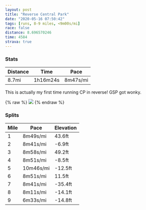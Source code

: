 ```yaml
---
layout: post
title: "Reverse Central Park"
date: "2020-05-16 07:50:42"
tags: [runs, 8-9 miles, <9m00s/mi]
race: false
distance: 8.696570246
time: 4584
strava: true
---
```


### Stats

| Distance | Time | Pace |
|----------|------|------|
|8.7mi|1h16m24s|8m47s/mi|

This is actually my first time running CP in reverse! GSP got wonky.

{% raw %}
<img src='https://maps.googleapis.com/maps/api/staticmap?maptype=roadmap&path=enc:gbwwF|hsbMJqANg@z@i@Yk@CYJ]EUDSuAcLOuB_@Sm@e@Yc@_KuFCG@UGKDgB}Ac@i@]MaAIGQy@WWSa@u@YsA[{@w@e@{@[WOFmAw@oA[cDQu@QkAq@BYGYgBg@e@BLI_@U_@w@gYy\Wu@w@o@uA]s@_@aDaDuAiAcA_BWq@]cAm@i@Q[q@k@O@y@a@sGkB{@i@eAcAi@iAQmB]mA}@s@iAYcD^gDNcAUcAe@u@oAy@iCi@y@m@q@a@w@{@_@kBoBi@yAkB{BWo@k@]{@WqE[o@SsAgBYiAs@sAgBgBaBmA{@Sm@@uEvAmADaBQcDmBS]eAcAYi@}@oCG_AUmA}@sA}@_@uCBqA_@s@}@y@yB{AcBm@e@gBg@oCcByAkAcAcBg@sBMiAQe@o@{@mAm@_Ay@u@qBEe@Yy@a@w@i@o@}Ao@sCXcAKgABYNMT_@lAQrAk@p@{@La@Iw@c@iAcAGg@x@mAH}A\{A^gBDk@^m@Xo@DWPUZKl@?~Ab@b@Vv@fAvq@vHp@c@n@QZArAVtAOnADhBp@lAlAh@PhAhApDjBbCrBpBt@j@h@\Hh@h@bBhA\Nf@p@f@rAHfBAjDr@zDVr@p@pA`AdAx@n@|B~@hAv@vCvDj@\r@Rb@`@pBx@lAVl@XnAZhCLj@j@fApCRZ~CfChAPpBg@d@U~@Av@HtAr@XDz@x@rCbG^XbBn@r@r@~@vBNz@An@KZGr@a@fAMz@FvATdATf@zAxBzAf@l@XfC`Bl@ThAbBHXIrBk@tB?b@a@fBI|A@pAMh@g@pAMn@J`C`@n@VLJXKd@RNN^h@`@n@KXPCE~@LTf@|@\Rb@JO|@MBG`@Gp@s@ENfA?j@Fj@TZEbB`@`@p@VAt@b@d@ADNXBVf@NLRE^HHPXLh@Q|Ax@`@QP[@g@ES|Bb@j@Cp@TTEv@`@hBtA~AH|Cz@l@l@HAXZJ?V|@Zb@XvAC`AFl@LX\Zh@JTRf@PVCx@x@`@@z@XP^`@@d@Jz@j@f@h@r@EhAn@`@|@LJJZ@tBb@lBBfAM|@QXYVG^UZC^Fn@Cv@GPOH&key=AIzaSyC1MId7bFpkLXNAaYhBSTb8jLyiSqzbDtM&size=800x800&markers=color:yellow|label:S|40.75572,-73.99583&markers=color:green|label:F|40.754149999999974,-73.9916599999999'>
{% endraw %}

### Splits

| Mile | Pace | Elevation |
|------|------|-----------|
|1|8m49s/mi|43.6ft|
|2|8m41s/mi|-6.9ft|
|3|8m58s/mi|49.2ft|
|4|8m51s/mi|-8.5ft|
|5|10m46s/mi|-12.5ft|
|6|8m51s/mi|11.5ft|
|7|8m41s/mi|-35.4ft|
|8|8m11s/mi|-14.1ft|
|9|6m33s/mi|-14.8ft|
